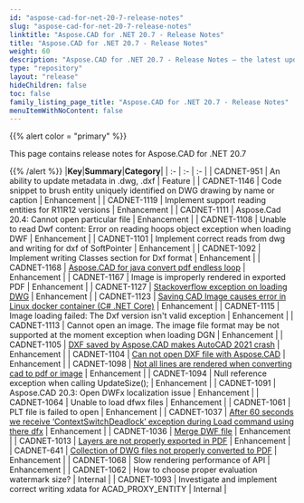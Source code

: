 ```yaml
---
id: "aspose-cad-for-net-20-7-release-notes"
slug: "aspose-cad-for-net-20-7-release-notes"
linktitle: "Aspose.CAD for .NET 20.7 - Release Notes"
title: "Aspose.CAD for .NET 20.7 - Release Notes"
weight: 60
description: "Aspose.CAD for .NET 20.7 - Release Notes – the latest updates and fixes."
type: "repository"
layout: "release"
hideChildren: false
toc: false
family_listing_page_title: "Aspose.CAD for .NET 20.7 - Release Notes"
menuItemWithNoContent: false
---
```


{{% alert color = "primary" %}}

This page contains release notes for Aspose.CAD for .NET 20.7

{{% /alert %}}
|**Key**|**Summary**|**Category**|
| :- | :- | :- |
| CADNET-951 | An ability to update metadata in .dwg, .dxf | Feature |
| CADNET-1146 | Code snippet to brush entity uniquely identified on DWG drawing by name or caption | Enhancement |
| CADNET-1119 | Implement support reading entities for R11R12 versions | Enhancement |
| CADNET-1111 | Aspose.Cad 20.4: Cannot open particular file | Enhancement |
| CADNET-1108 | Unable to read Dwf content: Error on reading hoops object exception when loading DWF | Enhancement |
| CADNET-1101 | Implement correct reads from dwg and writing for dxf of SoftPointer | Enhancement |
| CADNET-1092 | Implement writing Classes section for Dxf format | Enhancement |
| CADNET-1168 | [Aspose.CAD for java convert pdf endless loop](https://forum.aspose.com/t/aspose-cad-for-java-pdf/211175) | Enhancement |
| CADNET-1167 | Image is improperly rendered in exported PDF | Enhancement |
| CADNET-1127 | [Stackoverflow exception on loading DWG](https://forum.aspose.com/t/aspose-cad-for-java-pdf/213226) | Enhancement |
| CADNET-1123 | [Saving CAD Image causes error in Linux docker container (C# .NET Core)](https://forum.aspose.com/t/saving-cad-image-causes-error-in-linux-docker-container-c-net-core/214283) | Enhancement |
| CADNET-1115 | Image loading failed: The Dxf version isn't valid exception | Enhancement |
| CADNET-1113 | Cannot open an image. The image file format may be not supported at the moment exception when loading DGN | Enhancement |
| CADNET-1105 | [DXF saved by Aspose.CAD makes AutoCAD 2021 crash](https://forum.aspose.com/t/dxf-saved-by-aspose-cad-makes-autocad-2021-crash/213361) | Enhancement |
| CADNET-1104 | [Can not open DXF file with Aspose.CAD](https://forum.aspose.com/t/can-not-open-dxf-file-with-aspose-cad/213362) | Enhancement |
| CADNET-1098 | [Not all lines are rendered when converting cad to pdf or image](https://forum.aspose.com/t/not-all-lines-are-rendered-when-converting-cad-to-pdf-or-image/212792) | Enhancement |
| CADNET-1094 | Null reference exception when calling UpdateSize(); | Enhancement |
| CADNET-1091 | Aspose.CAD 20.3: Open DWFx localization issue | Enhancement |
| CADNET-1064 | Unable to load dfwx files | Enhancement |
| CADNET-1061 | PLT file is failed to open | Enhancement |
| CADNET-1037 | [After 60 seconds we receive ‘ContextSwitchDeadlock’ exception during Load command using there dfx](https://forum.aspose.com/t/after-60-seconds-we-receive-contextswitchdeadlock-exception-during-load-command-using-there-dfx/209986) | Enhancement |
| CADNET-1036 | [Merge DWF file](https://forum.aspose.com/t/dwf-files-aspose-cad/209948) | Enhancement |
| CADNET-1013 | [Layers are not properly exported in PDF](https://forum.aspose.com/t/an-error-convert-from-dwf-to-pdf/207692/5) | Enhancement |
| CADNET-641 | [Collection of DWG files not properly converted to PDF](https://forum.aspose.com/t/unable-to-convert-dwg-files-to-pdf/179515) | Enhancement |
| CADNET-1068 | Slow rendering performance of API | Enhancement |
| CADNET-1062 | How to choose proper evaluation watermark size? | Internal |
| CADNET-1093 | Investigate and implement correct writing xdata for ACAD_PROXY_ENTITY | Internal |
